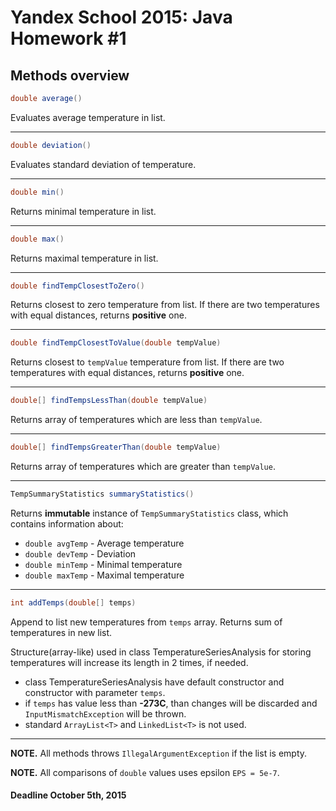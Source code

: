 # Yandex School 2015: Java Homework #1

## Methods overview

```java
double average()
```
Evaluates average temperature in list.

---
```java
double deviation()
```
Evaluates standard deviation of temperature.

---
```java
double min()
```
Returns minimal temperature in list.

---
```java
double max()
```
Returns maximal temperature in list.

---
```java
double findTempClosestToZero()
```
Returns closest to zero temperature from list.
If there are two temperatures with equal distances, returns **positive** one.

---
```java
double findTempClosestToValue(double tempValue)
```
Returns closest to `tempValue` temperature from list.
If there are two temperatures with equal distances, returns **positive** one.

---
```java
double[] findTempsLessThan(double tempValue)
```
Returns array of temperatures which are less than `tempValue`.

---
```java
double[] findTempsGreaterThan(double tempValue)
```
Returns array of temperatures which are greater than `tempValue`.

---
```java
TempSummaryStatistics summaryStatistics()
```
Returns **immutable** instance of `TempSummaryStatistics` class, which contains information about:
 - `double avgTemp` - Average temperature 
 - `double devTemp` - Deviation 
 - `double minTemp` - Minimal temperature 
 - `double maxTemp` - Maximal temperature

---
```java
int addTemps(double[] temps)
```
Append to list new temperatures from `temps` array.
Returns sum of temperatures in new list.

Structure(array-like) used in class TemperatureSeriesAnalysis for storing temperatures will increase its length in 2 times, if needed.

 - class TemperatureSeriesAnalysis have default constructor and constructor with parameter `temps`.
 - if `temps` has value less than **-273C**, than changes will be discarded and `InputMismatchException` will be thrown.
 - standard `ArrayList<T>` and `LinkedList<T>` is not used.

---
**NOTE.** All methods throws `IllegalArgumentException` if the list is empty.

**NOTE.** All comparisons of `double` values uses epsilon `EPS = 5e-7`.

#### Deadline October 5th, 2015
